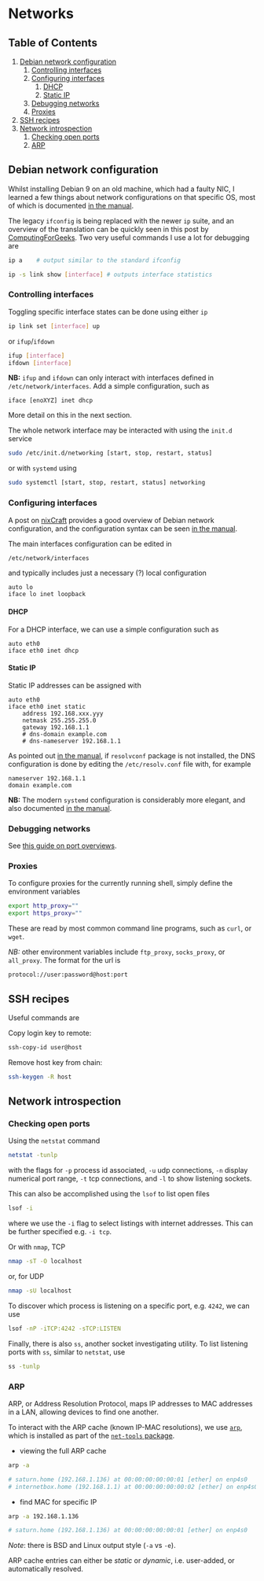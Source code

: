 # Networks

<!--BEGIN TOC-->
## Table of Contents
1. [Debian network configuration](#debian-network-configuration)
    1. [Controlling interfaces](#controlling-interfaces)
    2. [Configuring interfaces](#configuring-interfaces)
        1. [DHCP](#dhcp)
        2. [Static IP](#static-ip)
    3. [Debugging networks](#debugging-networks)
    4. [Proxies](#proxies)
2. [SSH recipes](#ssh-recipes)
3. [Network introspection](#network-introspection)
    1. [Checking open ports](#checking-open-ports)
    2. [ARP](#arp)

<!--END TOC-->

## Debian network configuration
Whilst installing Debian 9 on an old machine, which had a faulty NIC, I learned a few things about network configurations on that specific OS, most of which is documented [in the manual](https://www.debian.org/doc/manuals/debian-reference/ch05.en.html).

The legacy `ifconfig` is being replaced with the newer `ip` suite, and an overview of the translation can be quickly seen in this post by [ComputingForGeeks](https://computingforgeeks.com/ifconfig-vs-ip-usage-guide-on-linux/). Two very useful commands I use a lot for debugging are
```bash
ip a 	# output similar to the standard ifconfig

ip -s link show [interface]	# outputs interface statistics
```


### Controlling interfaces
Toggling specific interface states can be done using either `ip`
```bash
ip link set [interface] up
```
or `ifup`/`ifdown`
```bash
ifup [interface]
ifdown [interface]
```
**NB:** `ifup` and `ifdown` can only interact with interfaces defined in `/etc/network/interfaces`. Add a simple configuration, such as
```
iface [enoXYZ] inet dhcp
```
More detail on this in the next section.

The whole network interface may be interacted with using the `init.d` service
```bash
sudo /etc/init.d/networking [start, stop, restart, status]
```
or with `systemd` using
```bash
sudo systemctl [start, stop, restart, status] networking
```


### Configuring interfaces
A post on [nixCraft](https://www.cyberciti.biz/faq/howto-configuring-network-interface-cards-on-debian/) provides a good overview of Debian network configuration, and the configuration syntax can be seen [in the manual](https://www.debian.org/doc/manuals/debian-reference/ch05.en.html#_the_basic_syntax_of_etc_network_interfaces).

The main interfaces configuration can be edited in
```bash
/etc/network/interfaces
```
and typically includes just a necessary (?) local configuration
```
auto lo
iface lo inet loopback
```

#### DHCP
For a DHCP interface, we can use a simple configuration such as
```
auto eth0
iface eth0 inet dhcp
```

#### Static IP
Static IP addresses can be assigned with
```
auto eth0
iface eth0 inet static
	address 192.168.xxx.yyy
	netmask 255.255.255.0
	gateway 192.168.1.1
	# dns-domain example.com
	# dns-nameserver 192.168.1.1
```
As pointed out [in the manual](https://www.debian.org/doc/manuals/debian-reference/ch05.en.html#_the_network_interface_with_the_static_ip), if `resolvconf` package is not installed, the DNS configuration is done by editing the `/etc/resolv.conf` file with, for example
```
nameserver 192.168.1.1
domain example.com
```

**NB:** The modern `systemd` configuration is considerably more elegant, and also documented [in the manual](https://www.debian.org/doc/manuals/debian-reference/ch05.en.html#_the_modern_network_configuration_without_gui).

### Debugging networks
See [this guide on port overviews](https://linuxize.com/post/check-listening-ports-linux/).

### Proxies

To configure proxies for the currently running shell, simply define the environment variables
```bash
export http_proxy=""
export https_proxy=""
```
These are read by most common command line programs, such as `curl`, or `wget`.

*NB:* other environment variables include `ftp_proxy`, `socks_proxy`, or `all_proxy`. The format for the url is
```
protocol://user:password@host:port
```


## SSH recipes
Useful commands are

Copy login key to remote:

```bash
ssh-copy-id user@host
```
Remove host key from chain:
```bash
ssh-keygen -R host
```

## Network introspection

### Checking open ports
Using the `netstat` command
```bash
netstat -tunlp
```
with the flags for `-p` process id associated, `-u` udp connections, `-n` display numerical port range, `-t` tcp connections, and `-l` to show listening sockets.

This can also be accomplished using the `lsof` to list open files
```bash
lsof -i
```
where we use the `-i` flag to select listings with internet addresses. This can be further specified e.g. `-i tcp`.

Or with `nmap`, TCP
```bash
nmap -sT -O localhost
```
or, for UDP
```bash
nmap -sU localhost
```

To discover which process is listening on a specific port, e.g. `4242`, we can use
```bash
lsof -nP -iTCP:4242 -sTCP:LISTEN
```

Finally, there is also `ss`, another socket investigating utility. To list listening ports with `ss`, similar to `netstat`, use
```bash
ss -tunlp
``` 

### ARP
ARP, or Address Resolution Protocol, maps IP addresses to MAC addresses in a LAN, allowing devices to find one another.

To interact with the ARP cache (known IP-MAC resolutions), we use [`arp`](https://manpages.debian.org/buster/net-tools/arp.8.en.html), which is installed as part of the [`net-tools` package](https://manpages.debian.org/buster/net-tools/index.html).

- viewing the full ARP cache
```bash
arp -a

# saturn.home (192.168.1.136) at 00:00:00:00:00:01 [ether] on enp4s0
# internetbox.home (192.168.1.1) at 00:00:00:00:00:02 [ether] on enp4s0
```
- find MAC for specific IP
```bash
arp -a 192.168.1.136

# saturn.home (192.168.1.136) at 00:00:00:00:00:01 [ether] on enp4s0
```

*Note*: there is BSD and Linux output style (`-a` vs `-e`).

ARP cache entries can either be *static* or *dynamic*, i.e. user-added, or automatically resolved. 